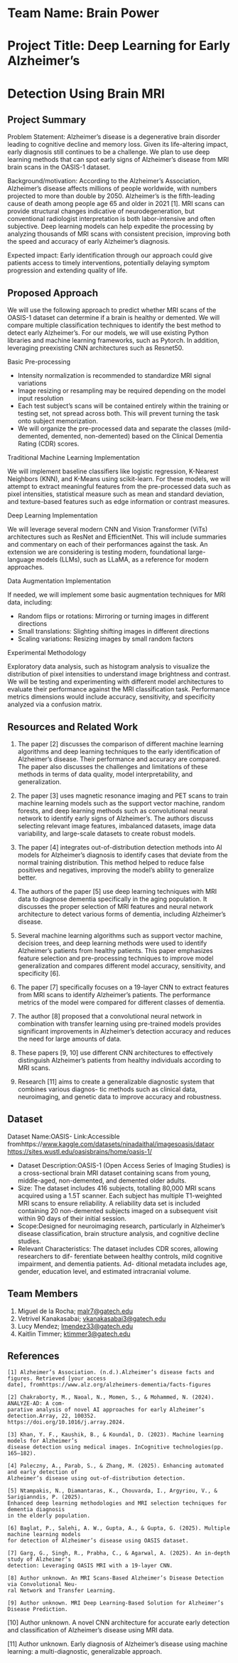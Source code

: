 # Team Name: Brain Power

# Project Title: Deep Learning for Early Alzheimer’s

# Detection Using Brain MRI

## Project Summary

Problem Statement: Alzheimer’s disease is a degenerative brain disorder leading to cognitive
decline and memory loss. Given its life-altering impact, early diagnosis still continues to be a
challenge. We plan to use deep learning methods that can spot early signs of Alzheimer’s disease
from MRI brain scans in the OASIS-1 dataset.

Background/motivation: According to the Alzheimer’s Association, Alzheimer’s disease affects
millions of people worldwide, with numbers projected to more than double by 2050. Alzheimer’s is
the fifth-leading cause of death among people age 65 and older in 2021 [1]. MRI scans can provide
structural changes indicative of neurodegeneration, but conventional radiologist interpretation is
both labor-intensive and often subjective. Deep learning models can help expedite the processing
by analyzing thousands of MRI scans with consistent precision, improving both the speed and
accuracy of early Alzheimer’s diagnosis.

Expected impact: Early identification through our approach could give patients access to timely
interventions, potentially delaying symptom progression and extending quality of life.

## Proposed Approach

We will use the following approach to predict whether MRI scans of the OASIS-1 dataset can
determine if a brain is healthy or demented. We will compare multiple classification techniques to
identify the best method to detect early Alzheimer’s. For our models, we will use existing Python
libraries and machine learning frameworks, such as Pytorch. In addition, leveraging preexisting
CNN architectures such as Resnet50.

Basic Pre-processing

- Intensity normalization is recommended to standardize MRI signal variations
- Image resizing or resampling may be required depending on the model input resolution
- Each test subject’s scans will be contained entirely within the training or testing set, not
    spread across both. This will prevent turning the task onto subject memorization.
- We will organize the pre-processed data and separate the classes (mild-demented, demented,
    non-demented) based on the Clinical Dementia Rating (CDR) scores.

Traditional Machine Learning Implementation

We will implement baseline classifiers like logistic regression, K-Nearest Neighbors (KNN), and
K-Means using scikit-learn. For these models, we will attempt to extract meaningful features from
the pre-processed data such as pixel intensities, statistical measure such as mean and standard
deviation, and texture-based features such as edge information or contrast measures.


Deep Learning Implementation

We will leverage several modern CNN and Vision Transformer (ViTs) architectures such as ResNet
and EfficientNet. This will include summaries and commentary on each of their performances
against the task. An extension we are considering is testing modern, foundational large-language
models (LLMs), such as LLaMA, as a reference for modern approaches.

Data Augmentation Implementation

If needed, we will implement some basic augmentation techniques for MRI data, including:

- Random flips or rotations: Mirroring or turning images in different directions
- Small translations: Slighting shifting images in different directions
- Scaling variations: Resizing images by small random factors

Experimental Methodology

Exploratory data analysis, such as histogram analysis to visualize the distribution of pixel intensities
to understand image brightness and contrast. We will be testing and experimenting with different
model architectures to evaluate their performance against the MRI classification task. Performance
metrics dimensions would include accuracy, sensitivity, and specificity analyzed via a confusion
matrix.

## Resources and Related Work

1. The paper [2] discusses the comparison of different machine learning algorithms and deep
    learning techniques to the early identification of Alzheimer’s disease. Their performance and
    accuracy are compared. The paper also discusses the challenges and limitations of these
    methods in terms of data quality, model interpretability, and generalization.
2. The paper [3] uses magnetic resonance imaging and PET scans to train machine learning
    models such as the support vector machine, random forests, and deep learning methods such
    as convolutional neural network to identify early signs of Alzheimer’s. The authors discuss
    selecting relevant image features, imbalanced datasets, image data variability, and large-scale
    datasets to create robust models.
3. The paper [4] integrates out-of-distribution detection methods into AI models for Alzheimer’s
    diagnosis to identify cases that deviate from the normal training distribution. This method
    helped to reduce false positives and negatives, improving the model’s ability to generalize
    better.
4. The authors of the paper [5] use deep learning techniques with MRI data to diagnose dementia
    specifically in the aging population. It discusses the proper selection of MRI features and
    neural network architecture to detect various forms of dementia, including Alzheimer’s disease.
5. Several machine learning algorithms such as support vector machine, decision trees, and deep
    learning methods were used to identify Alzheimer’s patients from healthy patients. This paper
    emphasizes feature selection and pre-processing techniques to improve model generalization
    and compares different model accuracy, sensitivity, and specificity [6].


6. The paper [7] specifically focuses on a 19-layer CNN to extract features from MRI scans
    to identify Alzheimer’s patients. The performance metrics of the model were compared for
    different classes of dementia.
7. The author [8] proposed that a convolutional neural network in combination with transfer
    learning using pre-trained models provides significant improvements in Alzheimer’s detection
    accuracy and reduces the need for large amounts of data.
8. These papers [9, 10] use different CNN architectures to effectively distinguish Alzheimer’s
    patients from healthy individuals according to MRI scans.
9. Research [11] aims to create a generalizable diagnostic system that combines various diagnos-
    tic methods such as clinical data, neuroimaging, and genetic data to improve accuracy and
    robustness.

## Dataset

Dataset Name:OASIS-
Link:Accessible fromhttps://www.kaggle.com/datasets/ninadaithal/imagesoasis/dataor
https://sites.wustl.edu/oasisbrains/home/oasis-1/

- Dataset Description:OASIS-1 (Open Access Series of Imaging Studies) is a cross-sectional
    brain MRI dataset containing scans from young, middle-aged, non-demented, and demented
    older adults.
- Size: The dataset includes 416 subjects, totalling 80,000 MRI scans acquired using a 1.5T
    scanner. Each subject has multiple T1-weighted MRI scans to ensure reliability. A reliability
    data set is included containing 20 non-demented subjects imaged on a subsequent visit within
    90 days of their initial session.
- Scope:Designed for neuroimaging research, particularly in Alzheimer’s disease classification,
    brain structure analysis, and cognitive decline studies.
- Relevant Characteristics: The dataset includes CDR scores, allowing researchers to dif-
    ferentiate between healthy controls, mild cognitive impairment, and dementia patients. Ad-
    ditional metadata includes age, gender, education level, and estimated intracranial volume.

## Team Members

1. Miguel de la Rocha; malr7@gatech.edu
2. Vetrivel Kanakasabai; vkanakasabai3@gatech.edu
3. Lucy Mendez; lmendez33@gatech.edu
4. Kaitlin Timmer; ktimmer3@gatech.edu


## References

```
[1] Alzheimer’s Association. (n.d.).Alzheimer’s disease facts and figures. Retrieved [your access
date], fromhttps://www.alz.org/alzheimers-dementia/facts-figures
```
```
[2] Chakraborty, M., Naoal, N., Momen, S., & Mohammed, N. (2024). ANALYZE-AD: A com-
parative analysis of novel AI approaches for early Alzheimer’s detection.Array, 22, 100352.
https://doi.org/10.1016/j.array.2024.
```
```
[3] Khan, Y. F., Kaushik, B., & Koundal, D. (2023). Machine learning models for Alzheimer’s
disease detection using medical images. InCognitive technologies(pp. 165–182).
```
```
[4] Paleczny, A., Parab, S., & Zhang, M. (2025). Enhancing automated and early detection of
Alzheimer’s disease using out-of-distribution detection.
```
```
[5] Ntampakis, N., Diamantaras, K., Chouvarda, I., Argyriou, V., & Sarigianndis, P. (2025).
Enhanced deep learning methodologies and MRI selection techniques for dementia diagnosis
in the elderly population.
```
```
[6] Baglat, P., Salehi, A. W., Gupta, A., & Gupta, G. (2025). Multiple machine learning models
for detection of Alzheimer’s disease using OASIS dataset.
```
```
[7] Garg, G., Singh, R., Prabha, C., & Agarwal, A. (2025). An in-depth study of Alzheimer’s
detection: Leveraging OASIS MRI with a 19-layer CNN.
```
```
[8] Author unknown. An MRI Scans-Based Alzheimer’s Disease Detection via Convolutional Neu-
ral Network and Transfer Learning.
```
```
[9] Author unknown. MRI Deep Learning-Based Solution for Alzheimer’s Disease Prediction.
```
[10] Author unknown. A novel CNN architecture for accurate early detection and classification of
Alzheimer’s disease using MRI data.

[11] Author unknown. Early diagnosis of Alzheimer’s disease using machine learning: a
multi-diagnostic, generalizable approach.


